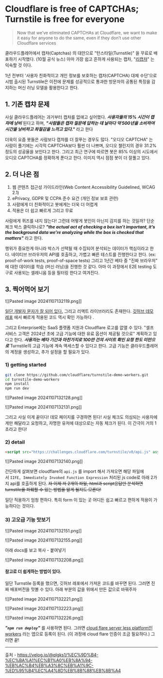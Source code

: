 



# Cloudflare is free of CAPTCHAs; Turnstile is free for everyone

> Now that we’ve eliminated CAPTCHAs at Cloudflare, we want to make it easy for anyone to do the same, even if they don’t use other Cloudflare services

클라우드플레어에서 캡챠(Captchas) 의 대안으로 "턴스타일(Turnstile)" 을 무료로 배포하기 시작했다. (10월 공식 뉴스) 아마 가장 쉽고 흔하게 사용되는 캡차, "[리캡챠](https://namu.wiki/w/reCAPTCHA)" 는 익숙할 것 이다.

1년 전부터 '사용자 친화적이고 개인 정보를 보호하는 캡차(CAPTCHA) 대체 수단'으로 시범 출시된 Turnstile은 이전에 문제를 성공적으로 통과한 방문자의 공통된 특징을 감지하는 머신 러닝 모델을 활용한다고 한다.

## 1. 기존 캡챠 문제

사실 클라우드플레어는 과거부터 캡챠를 없애고 싶어했다. **_사용자들의 15% 시간이 캡챠에 낭비_** 된다고 하며, **_"사람들은 캡차 질문에 답하는 데 날마다 약 500년을 소비하여 시간을 낭비하고 좌절감을 느끼고 있다."_** 라고 한다

더욱이 요즘 봇들은 사람보다 캡챠를 더 잘푸는 경우도 많다. "오디오 CAPTCHA" 는 사람이 풀기에는 시각적 CAPTCHA보다 훨씬 더 나쁘며, 오디오 챌린지의 경우 31.2% 정도의 성공율을 보인다고 한다. 그리고 최근 연구에 따르면 봇은 85% 이상의 시도에서 오디오 CAPTCHA를 정확하게 푼다고 한다. 이미지 역시 점점 봇이 더 잘풀고 있다. 



## 2. 더 나은 점

1. 웹 콘텐츠 접근성 가이드라인(Web Content Accessibility Guidelined, WCAG 2.1)
2. ePrivacy, GDPR 및 CCPA 준수 요건 (개인 정보 보호 관련)
3. 사람에게 더 친화적이고 봇에게는 더욱 더 어렵게
4. 적용은 더 쉽고 빠르게 그리고 무료

사람에게 퀴즈를 내지 않는다! 그런데 어떻게 봇인이 아닌지 감지를 하는 것일까? 단순 체크 박스 클릭하나로? **_"the actual act of checking a box isn’t important, it’s the background data we’re analyzing while the box is checked that matters"_** 라고 한다.

행위가 중요한게 아니라 박스가 선택될 때 수집되어 분석되는 데이터가 핵심이라고 한다. 네이티브 브라우저의 API를 호출하고, 가볍고 빠른 테스트를 진행한다고 한다. (ex: proof-of-work tests, proof-of-space tests) 그리고 1년간 베타 중 "진짜 브라우저" 에 대한 데이터를 학습 (머신 러닝)을 진행한 것 같다. 아마 이 과정에서 E2E testing 도구로 사용되는 셀레니움 등을 필터링 한다고 여겨진다.

## 3. 찍어먹어 보기


![[Pasted image 20241107132119.png]]

[일단 개발자 문자가 잘 되어 있다.](https://developers.cloudflare.com/turnstile/) 그리고 리액트 라이브러리도 존재한다. [깃허브 데모 레포](https://github.com/cloudflare/turnstile-demo-workers) 에서 빠르게 적용된 코드 역시 확인 가능하다 .

그리고 Enterprise에는 SaaS 플랫폼 지원과 Cloudflare 로고를 없앨 수 있다. "셀프 서비스 고객은 2024년 초에 고급 기능에 대한 유료 옵션이 제공될 것으로" 계획하고 있다고 한다. **_사용자는 베타 기간과 마찬가지로 100만 건의 사이트 확인 요청 한도 미만으로_** Turnstile의 고급 기능에 계속 액세스할 수 있다고 한다. 고급 기능은 클라우드플레어의 계정을 생성하고, 추가 설정을 할 필요가 있다.

### 1) getting started

```bash
git clone https://github.com/cloudflare/turnstile-demo-workers.git
cd turnstile-demo-workers
npm install
npm run dev
```


![[Pasted image 20241107132128.png]]



![[Pasted image 20241107132131.png]]



그리고 사실 이게 끝이다! 데모 페이지를 구경하면 된다! 사실 체크도 의심되는 사용자에게만 해달라고 요청하고, 자명한 유저에 대상으로는 자동 체크가 된다. 이 간극이 거의 1초라고 한다!

### 2) detail

```html
<script src="https://challenges.cloudflare.com/turnstile/v0/api.js" async defer></script>
```



![[Pasted image 20241107132140.png]]



간단하게 살펴보면 cloudflare의 `api.js` 를 import 해서 가져오면 해당 파일에서 `IIFE, Immediately Invoked Function Expression` 처리된 js code로 아래 2가지 api를 호출하게 된다. ~~자 이제 저 2개의 파일, html과 script응답만 분석하면 turnstile을 파훼할 수 있는 방법을 알게 될지도 모른다!~~

일단 적용하기 엄청 편하다. 특히 form 이 있는 곳 어디든 쉽고 빠르고 편하게 적용이 가능하다는 것이다.

### 3) 고오급 기능 맛보기


![[Pasted image 20241107132151.png]]



![[Pasted image 20241107132155.png]]


아래 docs를 보고 복사 - 붙여넣기

![[Pasted image 20241107132208.png]]


#### 참고로 더 쉽게하는 방법이 있다.

일단 Turnstile 등록을 했으면, 깃허브 레포에서 가져온 코드를 바꾸면 된다. 그러면 진짜 배포버전을 맛볼 수 있다. 아래 부분의 값을 위에서 만든 값으로 바꿔주자


![[Pasted image 20241107132221.png]]


![[Pasted image 20241107132223.png]]


![[Pasted image 20241107132226.png]]


**_"`npm run deploy`"_** 를 사용하면 된다. 그러면 [cloud flare server less platform인 workers](https://ryanking13.github.io/2020/07/26/introducing-cf-workers-2.html) 라는 앱으로 등록이 된다. (이 과정에 cloud flare 인증이 조금 필요하다.) 그러면 끝!


---

출처 - https://velog.io/@qlgks1/%EC%9D%B4-%EC%BA%A1%EC%B1%A0%EB%8A%94-%EB%AC%B4%EB%A3%8C%EB%A1%9C-%ED%95%B4%EC%A4%8D%EB%8B%88%EB%8B%A4